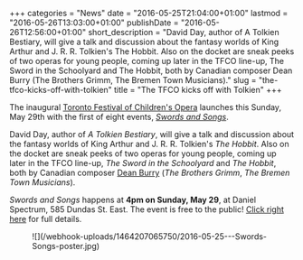 +++
categories = "News"
date = "2016-05-25T21:04:00+01:00"
lastmod = "2016-05-26T13:03:00+01:00"
publishDate = "2016-05-26T12:56:00+01:00"
short_description = "David Day, author of A Tolkien Bestiary, will give a talk and discussion about the fantasy worlds of King Arthur and J. R. R. Tolkien's The Hobbit. Also on the docket are sneak peeks of two operas for young people, coming up later in the TFCO line-up, The Sword in the Schoolyard and The Hobbit, both by Canadian composer Dean Burry (The Brothers Grimm, The Bremen Town Musicians)."
slug = "the-tfco-kicks-off-with-tolkien"
title = "The TFCO kicks off with Tolkien"
+++

The inaugural [Toronto Festival of Children's Opera](http://www.canadianchildrensopera.com/content/TFCO.html) launches this Sunday, May 29th with the first of eight events, [*Swords and Songs*](http://www.canadianchildrensopera.com/content/swords-and-songs.html). 

David Day, author of *A Tolkien Bestiary*, will give a talk and discussion about the fantasy worlds of King Arthur and J. R. R. Tolkien's *The Hobbit*. Also on the docket are sneak peeks of two operas for young people, coming up later in the TFCO line-up, *The Sword in the Schoolyard* and *The Hobbit*, both by Canadian composer [Dean Burry](/scene/people/dean-burry/) (*The Brothers Grimm*, *The Bremen Town Musicians*).

*Swords and Songs* happens at **4pm on Sunday, May 29**, at Daniel Spectrum, 585 Dundas St. East. The event is free to the public! [Click right here](http://www.canadianchildrensopera.com/content/swords-and-songs.html) for full details.

<figure data-type="image">
![](/webhook-uploads/1464207065750/2016-05-25---Swords-Songs-poster.jpg)
</figure>

